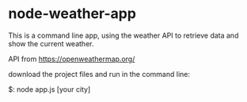# node-weather-app
This is a command line app, using the weather API to retrieve data and show the current weather.

API from https://openweathermap.org/

download the project files and run in the command line:

$: node app.js [your city]
